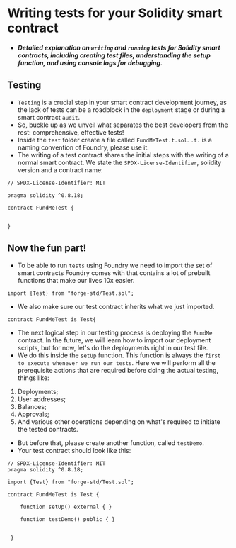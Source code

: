 # Writing tests for your Solidity smart contract
- ***Detailed explanation on `writing` and `running` tests for Solidity smart contracts, including creating test files, understanding the setup function, and using console logs for debugging.***

## Testing
- `Testing` is a crucial step in your smart contract development journey, as the lack of tests can be a roadblock in the `deployment` stage or during a smart contract `audit`.
- So, buckle up as we unveil what separates the best developers from the rest: comprehensive, effective tests!
- Inside the `test` folder create a file called `FundMeTest.t.sol`. `.t.` is a naming convention of Foundry, please use it.
- The writing of a test contract shares the initial steps with the writing of a normal smart contract. We state the `SPDX-License-Identifier`, solidity version and a contract name:

```
// SPDX-License-Identifier: MIT

pragma solidity ^0.8.18;

contract FundMeTest {


}
```

## Now the fun part!
- To be able to run `tests` using Foundry we need to import the set of smart contracts Foundry comes with that contains a lot of prebuilt functions that make our lives 10x easier.

```
import {Test} from "forge-std/Test.sol";
```

- We also make sure our test contract inherits what we just imported.

```
contract FundMeTest is Test{
```

- The next logical step in our testing process is deploying the `FundMe` contract. In the future, we will learn how to import our deployment scripts, but for now, let's do the deployments right in our test file.
- We do this inside the `setUp` function. This function is always the `first to execute whenever we run our tests`. Here we will perform all the prerequisite actions that are required before doing the actual testing, things like:
1. Deployments;
2. User addresses;
3. Balances;
4. Approvals;
5. And various other operations depending on what's required to initiate the tested contracts.

- But before that, please create another function, called `testDemo`.
- Your test contract should look like this:

```
// SPDX-License-Identifier: MIT
pragma solidity ^0.8.18;

import {Test} from "forge-std/Test.sol";

contract FundMeTest is Test {

    function setUp() external { }

    function testDemo() public { }


 }
 ```
 